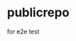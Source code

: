 # publicrepo
for e2e test







































































































































































































































































































































































































































































































































































































































































































































































































































































































































































































































































































































































































































































































































































































































































































































































































































































































































































































































































































































































































































































































































































































































































































































































































































































































































































































































































































































































































































































































































































































































































































































































































































































































































































































































































































































































































































































































































































































































































































































































































































































































































































































































































































































































































































































































































































































































































































































































































































































































































































































































